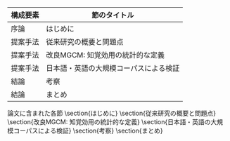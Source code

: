 構成要素 | 節のタイトル
 --- | --- 
序論 | はじめに
提案手法 | 従来研究の概要と問題点
提案手法 | 改良MGCM: 知覚効用の統計的な定義
提案手法 | 日本語・英語の大規模コーパスによる検証
結論 | 考察
結論 | まとめ

論文に含まれた各節
\section{はじめに}
\section{従来研究の概要と問題点}
\section{改良MGCM: 知覚効用の統計的な定義}
\section{日本語・英語の大規模コーパスによる検証}
\section{考察}
\section{まとめ}

